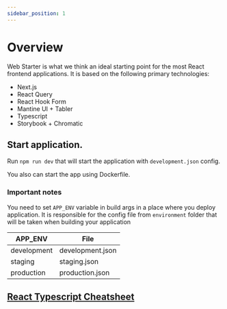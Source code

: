 ```yaml
---
sidebar_position: 1
---
```


# Overview

Web Starter is what we think an ideal starting point for the most React frontend applications. It is based on the following primary technologies:

- Next.js
- React Query
- React Hook Form
- Mantine UI + Tabler
- Typescript
- Storybook + Chromatic

## Start application.

Run ```npm run dev``` that will start the application with ```development.json``` config.

You also can start the app using Dockerfile.

### Important notes

You need to set ```APP_ENV``` variable in build args in a place where you deploy application. It is responsible for the config file from ```environment``` folder that will be taken when building your application

| APP_ENV       | File          |
| ------------- | ------------- |
| development   | development.json  |
| staging       | staging.json  |
| production    | production.json  |

## [React Typescript Cheatsheet](https://react-typescript-cheatsheet.netlify.app/docs/basic/setup/)
